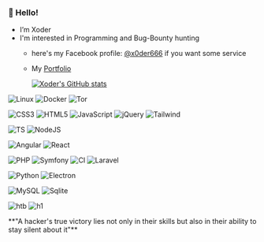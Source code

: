 ### 👋 Hello!
- I’m Xoder
- I'm interested in Programming and Bug-Bounty hunting
  - here's my Facebook profile: [@x0der666](https://web.facebook.com/x0der666) if you want some service  
  - My [Portfolio](https://ramanantoaninatsilavina.webforge.mg/)
    
     [![Xoder's GitHub stats](https://github-readme-stats.vercel.app/api?username=mrxoder&show_icons=true&theme=radical)](https://github.com/mrxoder)


  
 ![Linux](https://img.shields.io/badge/Linux-FCC624?style=for-the-badge&logo=linux&logoColor=black)
 ![Docker](https://img.shields.io/badge/-Docker-blueviolet?style=for-the-badge&logo=docker)
 ![Tor](https://img.shields.io/badge/Tor-7D4698?style=for-the-badge&logo=Tor-Browser&logoColor=white)
 
 ![CSS3](https://img.shields.io/badge/css3-%231572B6.svg?style=for-the-badge&logo=css3&logoColor=white)
 ![HTML5](https://img.shields.io/badge/HTML5-white?style=for-the-badge&logo=html5)
 ![JavaScript](https://img.shields.io/badge/javascript-%23323330.svg?style=for-the-badge&logo=javascript&logoColor=%23F7DF1E)
 ![jQuery](https://img.shields.io/badge/jquery-%230769AD.svg?style=for-the-badge&logo=jquery&logoColor=white)
 ![Tailwind](https://img.shields.io/badge/tailwind-%230769AD.svg?style=for-the-badge&logo=tailwind&logoColor=white)

 ![TS](https://img.shields.io/badge/Typescript-blueviolet?style=for-the-badge&logo=Typescript&logoColor=white)
 ![NodeJS](https://img.shields.io/badge/node.js-6DA55F?style=for-the-badge&logo=node.js&logoColor=white)

 ![Angular](https://img.shields.io/badge/Angular-494649.svg?style=for-the-badge&logo=Angular&logoColor=white)
 ![React](https://img.shields.io/badge/React-blue.svg?style=for-the-badge&logo=React&logoColor=white)
 
 ![PHP](https://img.shields.io/badge/php-%23777BB4.svg?style=for-the-badge&logo=php&logoColor=white)
 ![Symfony](https://img.shields.io/badge/symfony-%23777BB4.svg?style=for-the-badge&logo=symfony&logoColor=white)
 ![CI](https://img.shields.io/badge/CI-CodeIgniter-blueviolet?style=for-the-badge&logo=appveyor)
![Laravel](https://img.shields.io/badge/laravel-%23777BB4.svg?style=for-the-badge&logo=laravel&logoColor=white)

 
 ![Python](https://img.shields.io/badge/python-3670A0?style=for-the-badge&logo=python&logoColor=ffdd54)
 ![Electron](https://img.shields.io/badge/electron-blueviolet.svg?style=for-the-badge&logo=electron&logoColor=white)

 
 ![MySQL](https://img.shields.io/badge/mysql-%2300f.svg?style=for-the-badge&logo=mysql&logoColor=white)
 ![Sqlite](https://img.shields.io/badge/sqlite-yellow.svg?style=for-the-badge&logo=sqlite&logoColor=)
 
  
 ![htb](https://img.shields.io/badge/Hack%20The%20Box-9FEF00.svg?style=for-the-badge&logo=Hack-The-Box&logoColor=black)
 ![h1](https://img.shields.io/badge/HackerOne-494649.svg?style=for-the-badge&logo=HackerOne&logoColor=white)
 
 <p algin="center">
   **"A hacker's true victory lies not only in their skills but also in their ability to stay silent about it"**
</p>
